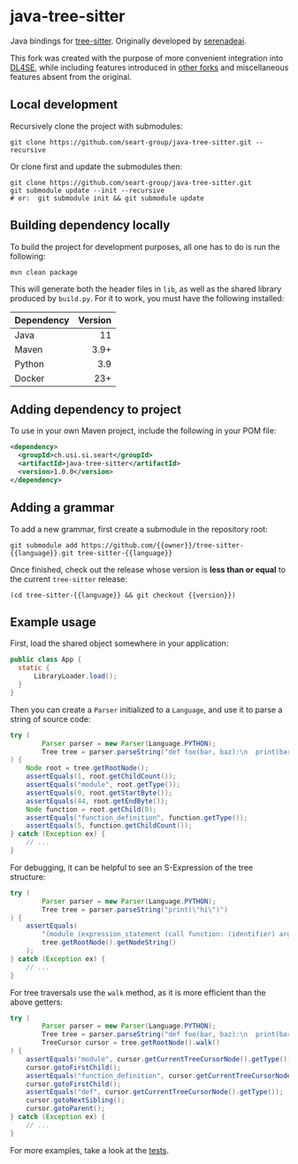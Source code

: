 # java-tree-sitter

Java bindings for [tree-sitter](https://tree-sitter.github.io/tree-sitter/).
Originally developed by [serenadeai](https://github.com/serenadeai).

This fork was created with the purpose of more convenient integration into [DL4SE](https://github.com/seart-group/DL4SE), while including features introduced in [other forks](https://github.com/jakobkhansen/java-tree-sitter) and miscellaneous features absent from the original.

## Local development

Recursively clone the project with submodules:

```shell
git clone https://github.com/seart-group/java-tree-sitter.git --recursive
```

Or clone first and update the submodules then:

```shell   
git clone https://github.com/seart-group/java-tree-sitter.git
git submodule update --init --recursive  
# or:  git submodule init && git submodule update
```

## Building dependency locally

To build the project for development purposes, all one has to do is run the following:

```shell
mvn clean package
```

This will generate both the header files in `lib`, as well as the shared library produced by `build.py`.
For it to work, you must have the following installed:

| Dependency | Version |
|:-----------|--------:|
| Java       |      11 |
| Maven      |    3.9+ |
| Python     |     3.9 |
| Docker     |     23+ |

## Adding dependency to project

To use in your own Maven project, include the following in your POM file:

```xml
<dependency>
  <groupId>ch.usi.si.seart</groupId>
  <artifactId>java-tree-sitter</artifactId>
  <version>1.0.0</version>
</dependency>
```

## Adding a grammar

To add a new grammar, first create a submodule in the repository root:

```shell
git submodule add https://github.com/{{owner}}/tree-sitter-{{language}}.git tree-sitter-{{language}}
```

Once finished, check out the release whose version is **less than or equal** to the current `tree-sitter` release:
```shell
(cd tree-sitter-{{language}} && git checkout {{version}})
```

## Example usage

First, load the shared object somewhere in your application:

```java
public class App {
  static {
      LibraryLoader.load();
  }
}
```

Then you can create a `Parser` initialized to a `Language`, and use it to parse a string of source code:

```java
try (
        Parser parser = new Parser(Language.PYTHON);
        Tree tree = parser.parseString("def foo(bar, baz):\n  print(bar)\n  print(baz)")
) {
    Node root = tree.getRootNode();
    assertEquals(1, root.getChildCount());
    assertEquals("module", root.getType());
    assertEquals(0, root.getStartByte());
    assertEquals(44, root.getEndByte());
    Node function = root.getChild(0);
    assertEquals("function_definition", function.getType());
    assertEquals(5, function.getChildCount());
} catch (Exception ex) {
    // ...
}
```

For debugging, it can be helpful to see an S-Expression of the tree structure:

```java
try (
        Parser parser = new Parser(Language.PYTHON);
        Tree tree = parser.parseString("print(\"hi\")")
) {
    assertEquals(
        "(module (expression_statement (call function: (identifier) arguments: (argument_list (string)))))",
        tree.getRootNode().getNodeString()
    );
} catch (Exception ex) {
    // ...
}
```

For tree traversals use the `walk` method, as it is more efficient than the above getters:

```java
try (
        Parser parser = new Parser(Language.PYTHON);
        Tree tree = parser.parseString("def foo(bar, baz):\n  print(bar)\n  print(baz)");
        TreeCursor cursor = tree.getRootNode().walk()
) {
    assertEquals("module", cursor.getCurrentTreeCursorNode().getType());
    cursor.gotoFirstChild();
    assertEquals("function_definition", cursor.getCurrentTreeCursorNode().getType());
    cursor.gotoFirstChild();
    assertEquals("def", cursor.getCurrentTreeCursorNode().getType());
    cursor.gotoNextSibling();
    cursor.gotoParent();
} catch (Exception ex) {
    // ...
}
```

For more examples, take a look at the [tests](src/test/java/usi/si/seart/treesitter).
